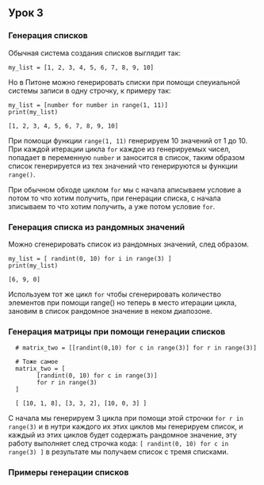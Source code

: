 ## Урок 3

### Генерация списков
Обычная система создания списков выглядит так:

    my_list = [1, 2, 3, 4, 5, 6, 7, 8, 9, 10]

Но в Питоне можно генерировать списки при помощи спеуиальной 
системы записи в одну строчку, к примеру так:

    my_list = [number for number in range(1, 11)]
    print(my_list)

    [1, 2, 3, 4, 5, 6, 7, 8, 9, 10]

При помощи функции `range(1, 11)` генерируем 10 значений от 1 до 10.
При каждой итерации цикла `for` каждое из генерируемых чисел, попадает
в переменную `number` и заносится в список, таким образом список 
генерируется из тех значений что генерируются ы функции `range()`.

При обычном обходе циклом `for` мы с начала аписываем условие а потом
то что хотим получить, при генерации списка, с начала зписываем то что
хотим получить, а уже потом условие `for`.


### Генерация списка из рандомных значений
Можно сгенерировать список из рандомных значений, след образом.

    my_list = [ randint(0, 10) for i in range(3) ]
    print(my_list)

    [6, 9, 0]

Используем тот же цикл `for` чтобы сгенерировать количество элементов
при помощи range() но теперь в место итерации цикла, зановим в список
рандомное значение в неком диапозоне.

### Генерация матрицы при помощи генерации списков

      # matrix_two = [[randint(0,10) for c in range(3)] for r in range(3)]

      # Тоже самое
      matrix_two = [ 
            [randint(0, 10) for c in range(3)] 
            for r in range(3) 
      ]

      [ [10, 1, 8], [3, 3, 2], [10, 0, 3] ]

С начала мы генерируем 3 цикла при помощи этой строчки `for r in range(3)`
и в нутри каждого их этих циклов мы генерируем список, и каждый из этих
циклов будет содержать рандомное значение, эту работу выполняет след 
строчка кода: `[ randint(0, 10) for c in range(3) ]` в результате мы
получаем список с тремя списками.

### Примеры генерации списков


